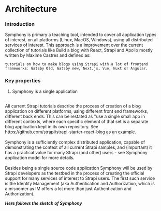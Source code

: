 # Architecture

### Introduction
Symphony is primary a teaching tool, intended to cover all application types of interest, on all platforms (Linux, MacOS, Windows), using all distributed services of interest. This approach is a improvement over the current collection of tutorials like Build a blog with React, Strapi and Apollo mostly written by Maxime Castres and defined as:

`tutorials on how to make blogs using Strapi with a lot of frontend frameworks: Gatsby Old, Gatsby new, Next.js, Vue, Nuxt or Angular.`

### Key properties

1. Symphony is a single application
<br>
All current Strapi tutorials describe the process of creation of a blog application on different platforms, using different front end frameworks, different back ends. This can be restated as "use a single small app in different contexts, where each specific element of that set is a separate blog application kept in its own repository. See https://github.com/strapi/strapi-starter-react-blog as an example.
<br><br>
Symphony is a sufficiently complex distributed application, capable of demonstrating the context of all current Strapi samples, and (important) it has a practical value for many Strapi (and other) users - see Symphony application model for more details.
<br><br>
Besides being a single source code application Symphony will be used by Strapi developers as the testbed in the process of creating the official support for many services of interest to Strapi users. The first such service is the Identity Management (aka Authentication and Authorization, which is a misnomer as IM offers a lot more than just Authentication and Authorization).

<p></p><p></p>

***Here follows the sketch of Symphony***